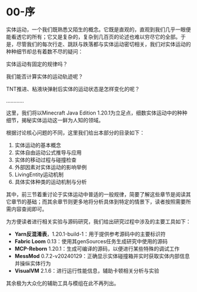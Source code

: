 # 00-序

实体运动，一个我们既熟悉又陌生的概念。它既是直观的，直观到我们几乎一眼便能看透它的所有；它又是复杂的，复杂到几百页的论述也难以穷尽它的全部。于是，尽管我们的每次行走、跳跃与跌落都与实体运动密切相关，我们对实体运动的种种细节却总有着数不尽的疑问：

实体运动有固定的规律吗？

我们能否计算实体的运动轨迹呢？

TNT推进、粘液块弹射后实体的运动状态是怎样变化的呢？

…………

这里，我们将以Minecraft Java Edition 1.20.1为立足点，细数实体运动中的种种细节，揭秘实体运动这一鲜为人知的领域。

根据讨论核心问题的不同，这里我们给出本部分的目录如下：

1. 实体运动的基本概念
2. 实体自由运动公式推导与应用
3. 实体的移动过程与碰撞检查
4. 外部因素对实体运动的影响举例
5. LivingEntity运动机制
6. 具体实体种类的运动机制与分析

其中，前三节着重讨论于实体运动中普适的一般规律，简要了解这些章节是阅读其它章节的基础；而其余章节则更多地将分析具体到特定的情景下，读者按照需要所需内容查阅即可。

为方便读者进行相关实验与源码研究，我们给出研究过程中涉及的主要工具如下：

- **Yarn反混淆表**，1.20.1-build-1：用于提供参考源码中的主要标识符
- **Fabric Loom** 0.13：使用其genSources任务生成研究中使用的源码
- **MCP-Reborn** 1.20.1：生成可编译的源码，以便进行某些特殊的调试工作
- **MessMod** 0.7.2-v20240129：正确显示实体碰撞箱并实时获取实体内部信息并操纵实体行为
- **VisualVM** 2.1.6：进行运行性能信息，辅助卡顿相关分析与实验

其余极为大众化的辅助工具与模组在此不再列出。

